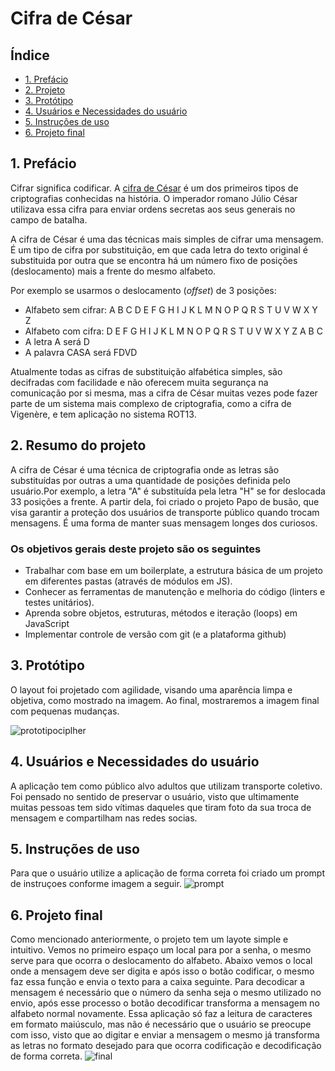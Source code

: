 # Cifra de César

## Índice

- [1. Prefácio](#1-prefácio)
- [2. Projeto](#2-resumo-do-projeto)
- [3. Protótipo](#3-Protótipo)
- [4. Usuários e Necessidades do usuário](#4-Usuários-e-necessidades-do-usuário)
- [5. Instruções de uso](#5-Instruções-de-uso)
- [6. Projeto final](#6-projeto-final)

## 1. Prefácio

Cifrar significa codificar. A [cifra de César](https://pt.wikipedia.org/wiki/Cifra_de_C%C3%A9sar)
é um dos primeiros tipos de criptografias conhecidas na história.
O imperador romano Júlio César utilizava essa cifra para enviar
ordens secretas aos seus generais no campo de batalha.

A cifra de César é uma das técnicas mais simples de cifrar uma mensagem. É um
tipo de cifra por substituição, em que cada letra do texto original é
substituida por outra que se encontra há um número fixo de posições
(deslocamento) mais a frente do mesmo alfabeto.

Por exemplo se usarmos o deslocamento (_offset_) de 3 posições:

- Alfabeto sem cifrar: A B C D E F G H I J K L M N O P Q R S T U V W X Y Z
- Alfabeto com cifra: D E F G H I J K L M N O P Q R S T U V W X Y Z A B C
- A letra A será D
- A palavra CASA será FDVD

Atualmente todas as cifras de substituição alfabética simples, são decifradas
com facilidade e não oferecem muita segurança na comunicação por si mesma,
mas a cifra de César muitas vezes pode fazer parte de um sistema
mais complexo de criptografia, como
a cifra de Vigenère, e tem aplicação no sistema ROT13.

## 2. Resumo do projeto

A cifra de César é uma técnica de criptografia onde as letras são substituídas por outras a uma quantidade de posições definida pelo usuário.Por exemplo, a letra "A" é substituída pela letra "H" se for deslocada 33 posições a frente.
A partir dela, foi criado o projeto Papo de busão, que visa garantir a proteção dos usuários de transporte público quando trocam mensagens. É uma forma de manter suas mensagem longes dos curiosos.

### Os objetivos gerais deste projeto são os seguintes

- Trabalhar com base em um boilerplate, a estrutura básica de um projeto em diferentes
  pastas (através de módulos em JS).
- Conhecer as ferramentas de manutenção e melhoria do código (linters e testes
  unitários).
- Aprenda sobre objetos, estruturas, métodos e iteração (loops) em JavaScript
- Implementar controle de versão com git (e a plataforma github)

## 3. Protótipo

O layout foi projetado com agilidade, visando uma aparência limpa e objetiva, como mostrado na imagem. Ao final, mostraremos a imagem final com pequenas mudanças.

![prototipociplher](https://user-images.githubusercontent.com/107221542/215860581-5c8740ba-31fd-4977-9a72-563e49921fcb.jpeg)

## 4. Usuários e Necessidades do usuário

A aplicação tem como público alvo adultos que utilizam transporte coletivo. Foi pensado no sentido de preservar o usuário, visto que ultimamente muitas pessoas tem sido vítimas daqueles que tiram foto da sua troca de mensagem e compartilham nas redes socias.

## 5. Instruções de uso

Para que o usuário utilize a aplicação de forma correta foi criado um prompt de instruçoes conforme imagem a seguir.
![prompt](https://user-images.githubusercontent.com/107221542/215861728-8d0afed0-f92a-476f-9ccd-9bbb7553453a.png)

## 6. Projeto final

Como mencionado anteriormente, o projeto tem um layote simple e intuitivo. Vemos no primeiro espaço um local para por a senha, o mesmo serve para que ocorra o deslocamento do alfabeto. Abaixo vemos o local onde a mensagem deve ser digita e após isso o botão codificar, o mesmo faz essa função e envia o texto para a caixa seguinte. Para decodicar a mensagem é necessário que o número da senha seja o mesmo utilizado no envio, após esse processo o botão decodificar transforma a mensagem no alfabeto normal novamente. Essa aplicação só faz a leitura de caracteres em formato maiúsculo, mas não é necessário que o usuário se preocupe com isso, visto que ao digitar e enviar a mensagem o mesmo já transforma as letras no formato desejado para que ocorra codificação e decodificação de forma correta.
![final](https://user-images.githubusercontent.com/107221542/215861809-aedb33ae-3445-481c-9b7c-e951b76edee2.png)
